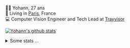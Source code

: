 <p>
  👨🏻 <bold>Yohann</bold>, 27 ans<br/>
  💼 Living in <a href="https://www.google.com/maps?q=paris">Paris</a>, France<br/>
  💻 Computer Vision Engineer and Tech Lead at <a href="https://trayvisor.com/">Trayvisor</a><br/>
</p>

<a href="https://github.com/anuraghazra/github-readme-stats"><img align="center" src="https://github-readme-stats-go94hl40s-yohann84l.vercel.app//api?username=yohann84L&show_icons=true&include_all_commits=true" alt="Yohann's github stats" /> </a>


<details>
  <summary>Some stats ...</summary><br/>
  

<!--START_SECTION:waka-->
![Code Time](http://img.shields.io/badge/Code%20Time-1%2C085%20hrs%2022%20mins-blue)

![Profile Views](http://img.shields.io/badge/Profile%20Views-0-blue)

**🐱 My GitHub Data** 

> 📦 440.7 kB Used in GitHub's Storage 
 > 
> 🏆 196 Contributions in the Year 2024
 > 
> 🚫 Not Opted to Hire
 > 
> 📜 25 Public Repositories 
 > 
> 🔑 21 Private Repositories 
 > 
**I'm an Early 🐤** 

```text
🌞 Morning                14415 commits       ████████░░░░░░░░░░░░░░░░░   31.21 % 
🌆 Daytime                26221 commits       ██████████████░░░░░░░░░░░   56.78 % 
🌃 Evening                5405 commits        ███░░░░░░░░░░░░░░░░░░░░░░   11.70 % 
🌙 Night                  139 commits         ░░░░░░░░░░░░░░░░░░░░░░░░░   00.30 % 
```
📅 **I'm Most Productive on Wednesday** 

```text
Monday                   8489 commits        █████░░░░░░░░░░░░░░░░░░░░   18.38 % 
Tuesday                  8539 commits        █████░░░░░░░░░░░░░░░░░░░░   18.49 % 
Wednesday                10361 commits       ██████░░░░░░░░░░░░░░░░░░░   22.44 % 
Thursday                 9423 commits        █████░░░░░░░░░░░░░░░░░░░░   20.40 % 
Friday                   8636 commits        █████░░░░░░░░░░░░░░░░░░░░   18.70 % 
Saturday                 272 commits         ░░░░░░░░░░░░░░░░░░░░░░░░░   00.59 % 
Sunday                   460 commits         ░░░░░░░░░░░░░░░░░░░░░░░░░   01.00 % 
```


📊 **This Week I Spent My Time On** 

```text
🕑︎ Time Zone: Europe/Paris

💬 Programming Languages: 
TypeScript               15 hrs 44 mins      ██████████████░░░░░░░░░░░   55.53 % 
Python                   7 hrs 12 mins       ██████░░░░░░░░░░░░░░░░░░░   25.40 % 
.env file                2 hrs 5 mins        ██░░░░░░░░░░░░░░░░░░░░░░░   07.37 % 
Bash                     1 hr 17 mins        █░░░░░░░░░░░░░░░░░░░░░░░░   04.57 % 
SQL                      21 mins             ░░░░░░░░░░░░░░░░░░░░░░░░░   01.24 % 

🔥 Editors: 
WebStorm                 19 hrs 1 min        █████████████████░░░░░░░░   67.08 % 
PyCharm                  8 hrs 49 mins       ████████░░░░░░░░░░░░░░░░░   31.13 % 
VS Code                  30 mins             ░░░░░░░░░░░░░░░░░░░░░░░░░   01.79 % 

💻 Operating System: 
Mac                      28 hrs 21 mins      █████████████████████████   100.00 % 
```

**I Mostly Code in Python** 

```text
Python                   25 repos            ██████████████░░░░░░░░░░░   54.35 % 
Jupyter Notebook         5 repos             ███░░░░░░░░░░░░░░░░░░░░░░   10.87 % 
JavaScript               3 repos             ██░░░░░░░░░░░░░░░░░░░░░░░   06.52 % 
HTML                     2 repos             █░░░░░░░░░░░░░░░░░░░░░░░░   04.35 % 
Shell                    1 repo              █░░░░░░░░░░░░░░░░░░░░░░░░   02.17 % 
```




 Last Updated on 24/02/2024 00:26:54 UTC
<!--END_SECTION:waka-->
